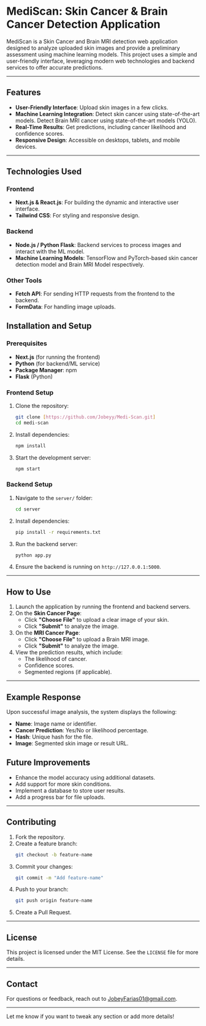 
# MediScan: Skin Cancer & Brain Cancer Detection Application

MediScan is a Skin Cancer and Brain MRI detection web application designed to analyze uploaded skin images and provide a preliminary assessment using machine learning models. This project uses a simple and user-friendly interface, leveraging modern web technologies and backend services to offer accurate predictions.

---

## Features

- **User-Friendly Interface**: Upload skin images in a few clicks.
- **Machine Learning Integration**: Detect skin cancer using state-of-the-art models.
Detect Brain MRI cancer using state-of-the-art models (YOLO).
- **Real-Time Results**: Get predictions, including cancer likelihood and confidence scores.
- **Responsive Design**: Accessible on desktops, tablets, and mobile devices.

---

## Technologies Used

### **Frontend**
- **Next.js & React.js**: For building the dynamic and interactive user interface.
- **Tailwind CSS**: For styling and responsive design.

### **Backend**
- **Node.js / Python Flask**: Backend services to process images and interact with the ML model.
- **Machine Learning Models**: TensorFlow and PyTorch-based skin cancer detection model and Brain MRI Model respectively.

### **Other Tools**
- **Fetch API**: For sending HTTP requests from the frontend to the backend.
- **FormData**: For handling image uploads.


## Installation and Setup

### Prerequisites
- **Next.js** (for running the frontend)
- **Python** (for backend/ML service)
- **Package Manager**: npm
- **Flask** (Python)

### Frontend Setup
1. Clone the repository:
   ```bash
   git clone [https://github.com/Jobeyy/Medi-Scan.git]
   cd medi-scan
   ```

2. Install dependencies:
   ```bash
   npm install
   ```

3. Start the development server:
   ```bash
   npm start
   ```

### Backend Setup
1. Navigate to the `server/` folder:
   ```bash
   cd server
   ```

2. Install dependencies:
   ```bash
   pip install -r requirements.txt
   ```

3. Run the backend server:
   ```bash
   python app.py
   ```

4. Ensure the backend is running on `http://127.0.0.1:5000`.

---

## How to Use

1. Launch the application by running the frontend and backend servers.
2. On the **Skin Cancer Page**:
   - Click **"Choose File"** to upload a clear image of your skin.
   - Click **"Submit"** to analyze the image.
2. On the **MRI Cancer Page**:
   - Click **"Choose File"** to upload a Brain MRI image.
   - Click **"Submit"** to analyze the image.
3. View the prediction results, which include:
   - The likelihood of cancer.
   - Confidence scores.
   - Segmented regions (if applicable).

---

## Example Response
Upon successful image analysis, the system displays the following:
- **Name**: Image name or identifier.
- **Cancer Prediction**: Yes/No or likelihood percentage.
- **Hash**: Unique hash for the file.
- **Image**: Segmented skin image or result URL.



## Future Improvements

- Enhance the model accuracy using additional datasets.
- Add support for more skin conditions.
- Implement a database to store user results.
- Add a progress bar for file uploads.

---

## Contributing

1. Fork the repository.
2. Create a feature branch:
   ```bash
   git checkout -b feature-name
   ```
3. Commit your changes:
   ```bash
   git commit -m "Add feature-name"
   ```
4. Push to your branch:
   ```bash
   git push origin feature-name
   ```
5. Create a Pull Request.

---

## License

This project is licensed under the MIT License. See the `LICENSE` file for more details.

---

## Contact

For questions or feedback, reach out to [JobeyFarias01@gmail.com](JobeyFarias01@gmail.com).

---

Let me know if you want to tweak any section or add more details!
